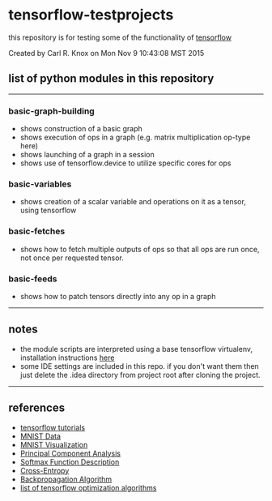 # tensorflow-testprojects

this repository is for testing some of the functionality of [tensorflow](http://www.tensorflow.org)

Created by Carl R. Knox on Mon Nov  9 10:43:08 MST 2015

## list of python modules in this repository
----

### basic-graph-building

* shows construction of a basic graph
* shows execution of ops in a graph (e.g. matrix multiplication op-type here)
* shows launching of a graph in a session
* shows use of tensorflow.device to utilize specific cores for ops

### basic-variables

* shows creation of a scalar variable and operations on it as a tensor, using tensorflow

### basic-fetches

* shows how to fetch multiple outputs of ops so that all ops are run once, not once per requested tensor.

### basic-feeds

* shows how to patch tensors directly into any op in a graph

----
## notes

* the module scripts are interpreted using a base tensorflow virtualenv, installation instructions [here](http://tensorflow.org/get_started/os_setup.md#virtualenv-based_installation)
* some IDE settings are included in this repo. if you don't want them then just delete the .idea directory
  from project root after cloning the project.
  
----
## references
* [tensorflow tutorials](http://tensorflow.org/tutorials)
* [MNIST Data](http://yann.lecun.com/exdb/mnist/)
* [MNIST Visualization](http://colah.github.io/posts/2014-10-Visualizing-MNIST/)
* [Principal Component Analysis](https://en.wikipedia.org/wiki/Principal_component_analysis)
* [Softmax Function Description](http://neuralnetworksanddeeplearning.com/chap3.html#softmax)
* [Cross-Entropy](http://colah.github.io/posts/2015-09-Visual-Information/)
* [Backpropagation Algorithm](http://colah.github.io/posts/2015-08-Backprop/)
* [list of tensorflow optimization algorithms](http://tensorflow.org/api_docs/python/train.md#optimizers)